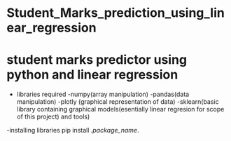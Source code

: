 # Student_Marks_prediction_using_linear_regression
# student marks predictor using python and linear regression 
- libraries required
  -numpy(array manipulation)
  -pandas(data manipulation)
  -plotly (graphical representation of data)
  -sklearn(basic library containing graphical models(esentially linear regresion for scope of this project) and tools)
 
 -installing libraries
    pip install ._package_name_.
    
 
